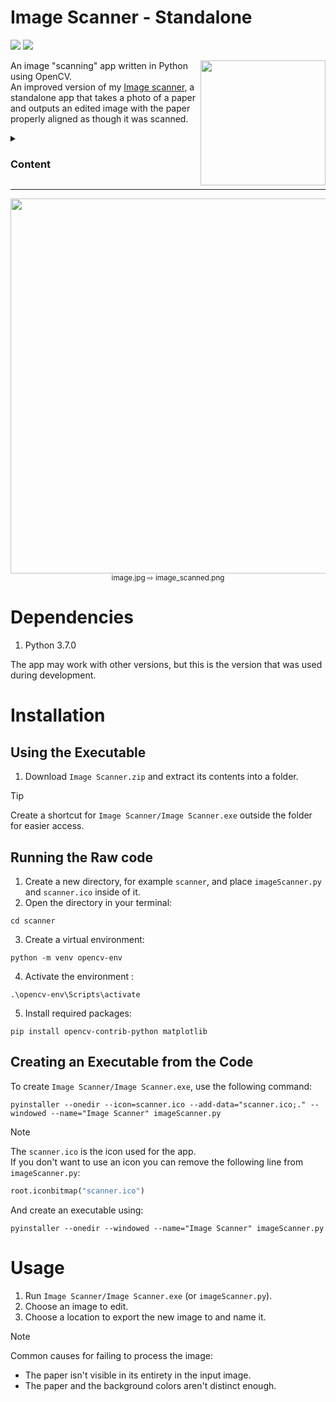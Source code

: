 # Image Scanner - Standalone

<p>
  <img src="https://img.shields.io/badge/Python-grey?logo=python">
  <img src="https://img.shields.io/badge/OpenCV-grey?logo=opencv">
</p>

<img align="right" style="width:200px; height:auto;" src="/scanner.ico">

An image "scanning" app written in Python using OpenCV.<br>
An improved version of my [Image scanner](https://github.com/ElenaChes/Python-Image-scanner), a standalone app that takes a photo of a paper and outputs an edited image with the paper properly aligned as though it was scanned.

<details>
  <summary><h3>Content</h3></summary>

- [Dependencies](#dependencies)
- [Installation](#installation)
  - [Using the Executable](#using-the-executable)
  - [Running the Raw Code](#running-the-raw-code)
  - [Creating an Executable from the Code](#creating-an-executable-from-the-code)
- [Usage](#usage)

</details>
<hr>

<p align="center">
<img style="width:600px; height:auto;" src="https://github.com/ElenaChes/Python-Image-scanner-Standalone/assets/54331769/b9f7e9f6-048d-4d6c-93f9-91b4c0a0ff9f"><br>
<sub>image.jpg ⇨ image_scanned.png</sub>
</p>

# Dependencies

1. Python 3.7.0

The app may work with other versions, but this is the version that was used during development.

# Installation

## Using the Executable

1. Download `Image Scanner.zip` and extract its contents into a folder.

> [!TIP]
> Create a shortcut for `Image Scanner/Image Scanner.exe` outside the folder for easier access.

## Running the Raw code

1. Create a new directory, for example `scanner`, and place `imageScanner.py` and `scanner.ico` inside of it.
2. Open the directory in your terminal:

```
cd scanner
```

3. Create a virtual environment:

```
python -m venv opencv-env
```

4. Activate the environment :

```
.\opencv-env\Scripts\activate
```

5. Install required packages:

```
pip install opencv-contrib-python matplotlib
```

## Creating an Executable from the Code

To create `Image Scanner/Image Scanner.exe`, use the following command:

```
pyinstaller --onedir --icon=scanner.ico --add-data="scanner.ico;." --windowed --name="Image Scanner" imageScanner.py
```

> [!NOTE]
> The `scanner.ico` is the icon used for the app.<br>
> If you don't want to use an icon you can remove the following line from `imageScanner.py`:
>
> ```python
> root.iconbitmap("scanner.ico")
> ```
>
> And create an executable using:
>
> ```
> pyinstaller --onedir --windowed --name="Image Scanner" imageScanner.py
> ```

# Usage

1. Run `Image Scanner/Image Scanner.exe` (or `imageScanner.py`).
2. Choose an image to edit.
3. Choose a location to export the new image to and name it.

> [!NOTE]
> Common causes for failing to process the image:
>
> - The paper isn't visible in its entirety in the input image.
> - The paper and the background colors aren't distinct enough.
